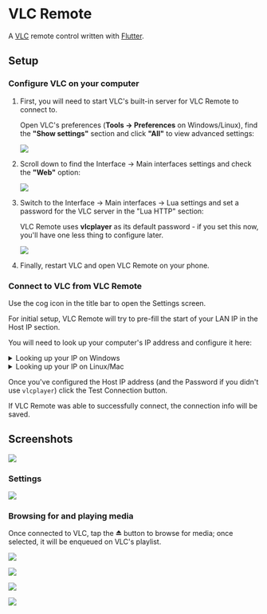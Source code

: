 # VLC Remote

A [VLC](https://www.videolan.org/vlc/) remote control written with [Flutter](https://flutter.io/).

## Setup

### Configure VLC on your computer

1. First, you will need to start VLC's built-in server for VLC Remote to connect to.

   Open VLC's preferences (**Tools → Preferences** on Windows/Linux), find the **"Show settings"** section and click **"All"** to view advanced settings:

   ![](screenshots/vlc-settings.png)

2. Scroll down to find the Interface → Main interfaces settings and check the **"Web"** option:

   ![](screenshots/vlc-interfaces.png)

3. Switch to the Interface → Main interfaces -> Lua settings and set a password for the VLC server in the "Lua HTTP" section:

   VLC Remote uses **vlcplayer** as its default password - if you set this now, you'll have one less thing to configure later.

   ![](screenshots/vlc-lua-http.png)

4. Finally, restart VLC and open VLC Remote on your phone.

### Connect to VLC from VLC Remote

Use the cog icon in the title bar to open the Settings screen.

For initial setup, VLC Remote will try to pre-fill the start of your LAN IP in the Host IP section.

You will need to look up your computer's IP address and configure it here:

<details>
<summary>Looking up your IP on Windows</summary>
- Open a Command Prompt
- Type `ipconfig` and press enter to
- Look for `IPv4 Address` in the command's output, which should have an IP address similar to the Host IP setting in the app
</details>

<details>
<summary>Looking up your IP on Linux/Mac</summary>
- Open a Terminal
- Type `ifconfig` and press enter to
- Look for `eth0` in the command's output, which should have an IP address similar to the Host IP setting in the app
</details>

Once you've configured the Host IP address (and the Password if you didn't use `vlcplayer`) click the Test Connection button.

If VLC Remote was able to successfully connect, the connection info will be saved.

## Screenshots

![](screenshots/vlc-connecting.png)

### Settings

![](screenshots/settings.png)

### Browsing for and playing media

Once connected to VLC, tap the ⏏️ button to browse for media️; once selected, it will be enqueued on VLC's playlist.

![](screenshots/vlc-connected.png)

![](screenshots/open-media.png)

![](screenshots/file-browser.png)

![](screenshots/playing-vlc.png)